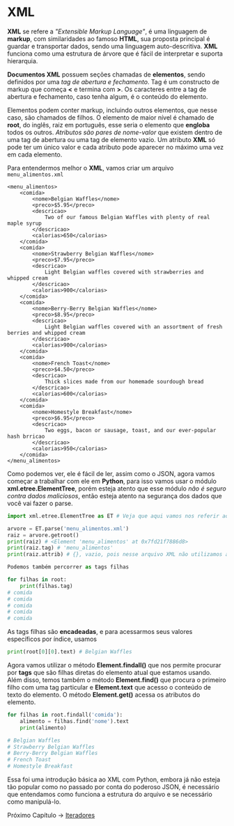 # XML

**XML** se refere a *"Extensible Markup Language"*, é uma linguagem de **markup**, com similaridades ao famoso **HTML**, sua proposta principal é guardar e transportar dados, sendo uma linguagem auto-descritiva. **XML** funciona como uma estrutura de árvore que é fácil de interpretar e suporta hierarquia. 

**Documentos XML** possuem seções chamadas de **elementos**, sendo definidos por uma *tag de abertura e fechamento*. Tag é um constructo de markup que começa **<** e termina com **>**. Os caracteres entre a tag de abertura e fechamento, caso tenha algum, é o conteúdo do elemento. 

Elementos podem conter markup, incluindo outros elementos, que nesse caso, são chamados de filhos. O elemento de maior nível é chamado de **root**, do inglês, raiz em português, esse seria o elemento que **engloba** todos os outros. *Atributos são pares de nome-valor* que existem dentro de uma tag de abertura ou uma tag de elemento vazio. Um atributo **XML** só pode ter um único valor e cada atributo pode aparecer no máximo uma vez em cada elemento.

Para entendermos melhor o **XML**, vamos criar um arquivo `menu_alimentos.xml`

```
<menu_alimentos>
	<comida>
		<nome>Belgian Waffles</nome>
		<preco>$5.95</preco>
		<descricao>
			Two of our famous Belgian Waffles with plenty of real maple syrup
		</descricao>
		<calorias>650</calorias>
	</comida>
	<comida>
		<nome>Strawberry Belgian Waffles</nome>
		<preco>$7.95</preco>
		<descricao>
			Light Belgian waffles covered with strawberries and whipped cream
		</descricao>
		<calorias>900</calorias>
	</comida>
	<comida>
		<nome>Berry-Berry Belgian Waffles</nome>
		<preco>$8.95</preco>
		<descricao>
			Light Belgian waffles covered with an assortment of fresh berries and whipped cream
		</descricao>
		<calorias>900</calorias>
	</comida>
	<comida>
		<nome>French Toast</nome>
		<preco>$4.50</preco>
		<descricao>
			Thick slices made from our homemade sourdough bread
		</descricao>
		<calorias>600</calorias>
	</comida>
	<comida>
		<nome>Homestyle Breakfast</nome>
		<preco>$6.95</preco>
		<descricao>
			Two eggs, bacon or sausage, toast, and our ever-popular hash brricao
		</descricao>
		<calorias>950</calorias>
	</comida>
</menu_alimentos>
```

Como podemos ver, ele é fácil de ler, assim como o JSON, agora vamos começar a trabalhar com ele em **Python**, para isso vamos usar o módulo **xml.etree.ElementTree**, porém esteja atento que esse módulo *não é seguro contra dados maliciosos*, então esteja atento na segurança dos dados que você vai fazer o parse.

```python
import xml.etree.ElementTree as ET # Veja que aqui vamos nos referir ao módulo como ET

arvore = ET.parse('menu_alimentos.xml')
raiz = arvore.getroot()
print(raiz) # <Element 'menu_alimentos' at 0x7fd21f7886d8>
print(raiz.tag) # 'menu_alimentos'
print(raiz.attrib) # {}, vazio, pois nesse arquivo XML não utilizamos atributos

Podemos também percorrer as tags filhas

for filhas in root:
	print(filhas.tag) 
# comida
# comida
# comida
# comida
# comida
```

As tags filhas são **encadeadas**, e para acessarmos seus valores específicos por índice, usamos

```python
print(root[0][0].text) # Belgian Waffles
```

Agora vamos utilizar o método **Element.findall()** que nos permite procurar por **tags** que são filhas diretas do elemento atual que estamos usando. Além disso, temos também o método **Element.find()** que procura o primeiro filho com uma tag particular e **Element.text** que acesso o conteúdo de texto do elemento. O método **Element.get()** acessa os atributos do elemento.

```python
for filhas in root.findall('comida'):
	alimento = filhas.find('nome').text
	print(alimento)

# Belgian Waffles 
# Strawberry Belgian Waffles 
# Berry-Berry Belgian Waffles 
# French Toast 
# Homestyle Breakfast 
```

Essa foi uma introdução básica ao XML com Python, embora já não esteja tão popular como no passado por conta do poderoso JSON, é necessário que entendamos como funciona a estrutura do arquivo e se necessário como manipulá-lo.
 
Próximo Capítulo -> [Iteradores](https://github.com/the-akira/Python-Iluminado/blob/master/Capitulos/26.Iteradores.md)

